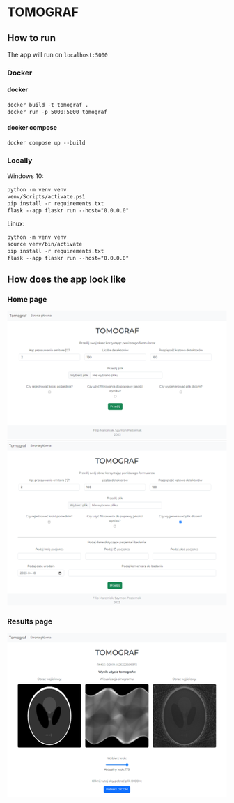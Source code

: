 # TOMOGRAF

## How to run
The app will run on `localhost:5000`

### Docker

#### docker
```commandline
docker build -t tomograf .
docker run -p 5000:5000 tomograf
```

#### docker compose
```commandline
docker compose up --build
```

### Locally

Windows 10:
```commandline
python -m venv venv
venv/Scripts/activate.ps1
pip install -r requirements.txt
flask --app flaskr run --host="0.0.0.0"
```

Linux:
```commandline
python -m venv venv
source venv/bin/activate
pip install -r requirements.txt
flask --app flaskr run --host="0.0.0.0"
```

## How does the app look like

### Home page
![home](screenshots/home.png)
![home2](screenshots/home_expand.png)

### Results page
![results](screenshots/results.png)